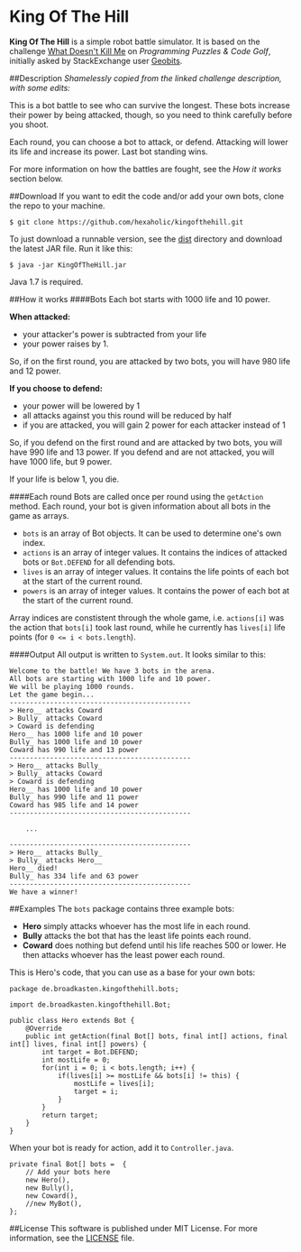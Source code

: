 # King Of The Hill
**King Of The Hill** is a simple robot battle simulator. It is based on the challenge [What Doesn't Kill Me](http://codegolf.stackexchange.com/questions/50172/what-doesnt-kill-me) on 
 *Programming Puzzles & Code Golf*, initially asked by StackExchange user [Geobits](http://codegolf.stackexchange.com/users/14215/geobits).

##Description
*Shamelessly copied from the linked challenge description, with some edits:*

This is a bot battle to see who can survive the longest. These bots increase their power by being attacked, though, so you need to think carefully before you shoot.

Each round, you can choose a bot to attack, or defend. Attacking will lower its life and increase its power. Last bot standing wins.

For more information on how the battles are fought, see the *How it works* section below.

##Download
If you want to edit the code and/or add your own bots, clone the repo to your machine.

    $ git clone https://github.com/hexaholic/kingofthehill.git

To just download a runnable version, see the [dist](https://github.com/hexaholic/kingofthehill/dist) directory and download the latest JAR file. Run it like this:

    $ java -jar KingOfTheHill.jar

Java 1.7 is required.

##How it works
####Bots
Each bot starts with 1000 life and 10 power.

**When attacked:**
- your attacker's power is subtracted from your life
- your power raises by 1.

So, if on the first round, you are attacked by two bots, you will have 980 life and 12 power.

**If you choose to defend:**
- your power will be lowered by 1
- all attacks against you this round will be reduced by half
- if you are attacked, you will gain 2 power for each attacker instead of 1

So, if you defend on the first round and are attacked by two bots, you will have 990 life and 13 power. If you defend and are not attacked, you will have 1000 life, but 9 power.

If your life is below 1, you die.

####Each round
Bots are called once per round using the `getAction` method. Each round, your bot is given information about all bots in the game as arrays. 

- `bots` is an array of Bot objects. It can be used to determine one's own index.
- `actions` is an array of integer values. It contains the indices of attacked bots or `Bot.DEFEND` for all defending bots.
- `lives` is an array of integer values. It contains the life points of each bot at the start of the current round.
- `powers` is an array of integer values. It contains the power of each bot at the start of the current round.

Array indices are constistent through the whole game, i.e. `actions[i]` was the action that `bots[i]` took last round, while he currently has `lives[i]` life points (for `0 <= i < bots.length`).

####Output
All output is written to `System.out`. It looks similar to this:

    Welcome to the battle! We have 3 bots in the arena.
    All bots are starting with 1000 life and 10 power.
    We will be playing 1000 rounds.
    Let the game begin...
    ---------------------------------------------
    > Hero__ attacks Coward
    > Bully_ attacks Coward
    > Coward is defending
    Hero__ has 1000 life and 10 power
    Bully_ has 1000 life and 10 power
    Coward has 990 life and 13 power
    ---------------------------------------------
    > Hero__ attacks Bully_
    > Bully_ attacks Coward
    > Coward is defending
    Hero__ has 1000 life and 10 power
    Bully_ has 990 life and 11 power
    Coward has 985 life and 14 power
    ---------------------------------------------

        ...

    ---------------------------------------------
    > Hero__ attacks Bully_
    > Bully_ attacks Hero__
    Hero__ died!
    Bully_ has 334 life and 63 power
    ---------------------------------------------
    We have a winner!

##Examples
The `bots` package contains three example bots:

- **Hero** simply attacks whoever has the most life in each round.
- **Bully** attacks the bot that has the least life points each round.
- **Coward** does nothing but defend until his life reaches 500 or lower. He then attacks whoever has the least power each round.

This is Hero's code, that you can use as a base for your own bots:

    package de.broadkasten.kingofthehill.bots;

    import de.broadkasten.kingofthehill.Bot;
    
    public class Hero extends Bot {
        @Override
        public int getAction(final Bot[] bots, final int[] actions, final int[] lives, final int[] powers) {
            int target = Bot.DEFEND;
            int mostLife = 0;
            for(int i = 0; i < bots.length; i++) {
                if(lives[i] >= mostLife && bots[i] != this) {
                    mostLife = lives[i];
                    target = i;
                }
            }
            return target;
        }
    }

When your bot is ready for action, add it to `Controller.java`.

    private final Bot[] bots =  {
        // Add your bots here
        new Hero(),
        new Bully(),
        new Coward(),
        //new MyBot(),
    };

##License
This software is published under MIT License. For more information, see the [LICENSE](https://github.com/hexaholic/kingofthehill/blob/master/LICENSE) file.